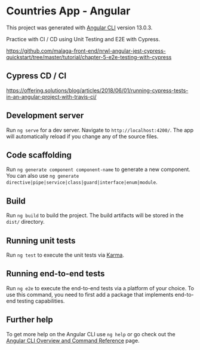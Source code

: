 # Countries App - Angular

This project was generated with [Angular CLI](https://github.com/angular/angular-cli) version 13.0.3.

Practice with CI / CD using Unit Testing and E2E with Cypress.

https://github.com/malaga-front-end/nrwl-angular-jest-cypress-quickstart/tree/master/tutorial/chapter-5-e2e-testing-with-cypress

## Cypress CD / CI

https://offering.solutions/blog/articles/2018/06/01/running-cypress-tests-in-an-angular-project-with-travis-ci/

## Development server

Run `ng serve` for a dev server. Navigate to `http://localhost:4200/`. The app will automatically reload if you change any of the source files.

## Code scaffolding

Run `ng generate component component-name` to generate a new component. You can also use `ng generate directive|pipe|service|class|guard|interface|enum|module`.

## Build

Run `ng build` to build the project. The build artifacts will be stored in the `dist/` directory.

## Running unit tests

Run `ng test` to execute the unit tests via [Karma](https://karma-runner.github.io).

## Running end-to-end tests

Run `ng e2e` to execute the end-to-end tests via a platform of your choice. To use this command, you need to first add a package that implements end-to-end testing capabilities.

## Further help

To get more help on the Angular CLI use `ng help` or go check out the [Angular CLI Overview and Command Reference](https://angular.io/cli) page.
